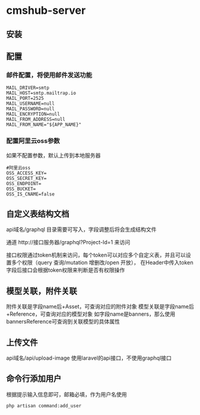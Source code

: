 # cmshub-server

## 安装
## 配置
### 邮件配置，将使用邮件发送功能
```
MAIL_DRIVER=smtp
MAIL_HOST=smtp.mailtrap.io
MAIL_PORT=2525
MAIL_USERNAME=null
MAIL_PASSWORD=null
MAIL_ENCRYPTION=null
MAIL_FROM_ADDRESS=null
MAIL_FROM_NAME="${APP_NAME}"
```
### 配置阿里云oss参数
如果不配置参数，默认上传到本地服务器
```
#阿里云oss
OSS_ACCESS_KEY=
OSS_SECRET_KEY=
OSS_ENDPOINT=
OSS_BUCKET=
OSS_IS_CNAME=false
```
## 自定义表结构文档
api域名/graphql 目录需要可写入，字段调整后将会生成结构文件

通道 http://接口服务器/graphql?Project-Id=1 来访问

接口权限通过token机制来访问，每个token可以对应多个自定义表，并且可以设置多个权限（query 查询/mutation 增删改/open 开放），
在Header中传入token字段后接口会根据token权限来判断是否有权限操作
## 模型关联，附件关联
附件关联是字段name后+Asset，可查询对应的附件对象
模型关联是字段name后+Reference，可查询对应的模型对象
如字段name是banners，那么使用bannersReference可查询到关联模型的具体属性

## 上传文件
api域名/api/upload-image 使用laravel的api接口，不使用graphql接口

## 命令行添加用户
根据提示输入信息即可，邮箱必填，作为用户名使用
```
php artisan command:add_user
```